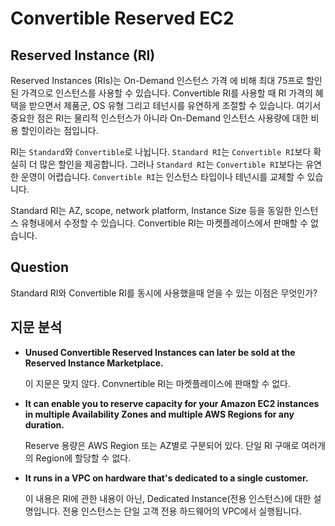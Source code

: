 # Convertible Reserved EC2

## Reserved Instance (RI)

Reserved Instances (RIs)는 On-Demand 인스턴스 가격 에 비해 최대 75프로 할인된 가격으로 인스턴스를 사용할 수 있습니다. Convertible RI를 사용할 때 RI 가격의 혜택을 받으면서 제품군, OS 유형 그리고 테넌시를 유연하게 조절할 수 있습니다. 여기서 중요한 점은 RI는 물리적 인스턴스가 아니라 On-Demand 인스턴스 사용량에 대한 비용 할인이라는 점입니다.

RI는 `Standard`와 `Convertible`로 나뉩니다. `Standard RI`는 `Convertible RI`보다 확실히 더 많은 할인을 제공합니다. 그러나 `Standard RI`는 `Convertible RI`보다는 유연한 운영이 어렵습니다. `Convertible RI`는 인스턴스 타입이나 테넌시를 교체할 수 있습니다.

Standard RI는 AZ, scope, network platform, Instance Size 등을 동일한 인스턴스 유형내에서 수정할 수 있습니다. Convertible RI는 마켓플레이스에서 판매할 수 없습니다.

## Question

Standard RI와 Convertible RI를 동시에 사용했을때 얻을 수 있는 이점은 무엇인가?





## 지문 분석

- **Unused Convertible Reserved Instances can later be sold at the Reserved Instance Marketplace.**

  이 지문은 맞지 않다. Convnertible RI는 마켓플레이스에 판매할 수 없다.

- **It can enable you to reserve capacity for your Amazon EC2 instances in multiple Availability Zones and multiple AWS Regions for any duration.**

  Reserve 용량은 AWS Region 또는 AZ별로 구분되어 있다. 단일 RI 구매로 여러개의 Region에 할당할 수 없다.

- **It runs in a VPC on hardware that's dedicated to a single customer.**

  이 내용은 RI에 관한 내용이 아닌, Dedicated Instance(전용 인스턴스)에 대한 설명입니다. 전용 인스턴스는 단일 고객 전용 하드웨어의 VPC에서 실행됩니다.

